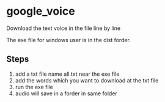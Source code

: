 # google_voice
Download the text voice in the file line by line

The exe file for windows user is in the dist forder.

## Steps
1. add a txt file name all.txt near the exe file
2. add the words which you want to download at the txt file
3. run the exe file
4. audio will save in a forder in same folder
